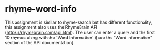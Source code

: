 # rhyme-word-info

This assignment is similar to rhyme-search but has different functionality, this assignment also uses the RhymeBrain API (https://rhymebrain.com/api.html).
The user can enter a query and the first 10 rhymes along with the 'Word Information' ([see the "Word Information" section of the API documentation].
